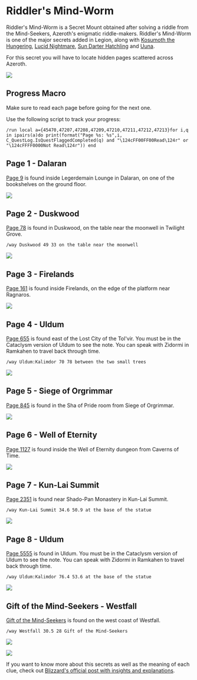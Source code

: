 # Riddler's Mind-Worm

Riddler's Mind-Worm is a Secret Mount obtained after solving a riddle from the Mind-Seekers, Azeroth's enigmatic riddle-makers. Riddler's Mind-Worm is one of the major secrets added in Legion, along with [Kosumoth the Hungering](https://warcraft-secrets.com/guides/kosumoth-the-hungering), [Lucid Nightmare](https://warcraft-secrets.com/guides/lucid-nightmare), [Sun Darter Hatchling](https://warcraft-secrets.com/guides/sun-darter-hatchling) and [Uuna](https://warcraft-secrets.com/guides/uuna).

For this secret you will have to locate hidden pages scattered across Azeroth.

[![](https://warcraft-secrets.com/wp-content/uploads/2018/06/Riddlers-Mind-Worm.jpg)](https://warcraft-secrets.com/wp-content/uploads/2018/06/Riddlers-Mind-Worm.jpg)

## Progress Macro

Make sure to read each page before going for the next one.

Use the following script to track your progress:

`/run local a={45470,47207,47208,47209,47210,47211,47212,47213}for i,q in ipairs(a)do print(format("Page %s: %s",i, C_QuestLog.IsQuestFlaggedCompleted(q) and "\124cFF00FF00Read\124r" or "\124cFFFF0000Not Read\124r")) end`

## Page 1 - Dalaran

[Page 9](https://www.wowdb.com/objects/148502-page-9) is found inside Legerdemain Lounge in Dalaran, on one of the bookshelves on the ground floor.

[![](https://warcraft-secrets.com/wp-content/uploads/Riddlers-Mind-Worm-Page-1.jpg)](https://warcraft-secrets.com/wp-content/uploads/Riddlers-Mind-Worm-Page-1.jpg)

## Page 2 - Duskwood

[Page 78](https://www.wowdb.com/objects/209270-page-78) is found in Duskwood, on the table near the moonwell in Twilight Grove.

`/way Duskwood 49 33 on the table near the moonwell`

[![](https://warcraft-secrets.com/wp-content/uploads/Riddlers-Mind-Worm-Page-2.jpg)](https://warcraft-secrets.com/wp-content/uploads/Riddlers-Mind-Worm-Page-2.jpg)

## Page 3 - Firelands

[Page 161](https://www.wowdb.com/objects/245216-page-161) is found inside Firelands, on the edge of the platform near Ragnaros.

[![](https://warcraft-secrets.com/wp-content/uploads/Riddlers-Mind-Worm-Page-3.jpg)](https://warcraft-secrets.com/wp-content/uploads/Riddlers-Mind-Worm-Page-3.jpg)

## Page 4 - Uldum

[Page 655](https://www.wowdb.com/objects/251564-page-655) is found east of the Lost City of the Tol'vir. You must be in the Cataclysm version of Uldum to see the note. You can speak with Zidormi in Ramkahen to travel back through time.

`/way Uldum:Kalimdor 70 78 between the two small trees`

[![](https://warcraft-secrets.com/wp-content/uploads/Riddlers-Mind-Worm-Page-4.jpg)](https://warcraft-secrets.com/wp-content/uploads/Riddlers-Mind-Worm-Page-4.jpg)

## Page 5 - Siege of Orgrimmar

[Page 845](https://www.wowdb.com/objects/220821-page-845) is found in the Sha of Pride room from Siege of Orgrimmar.

[![](https://warcraft-secrets.com/wp-content/uploads/Riddlers-Mind-Worm-Page-5.jpg)](https://warcraft-secrets.com/wp-content/uploads/Riddlers-Mind-Worm-Page-5.jpg)

## Page 6 - Well of Eternity

[Page 1127](https://www.wowdb.com/objects/220820-page-1127) is found inside the Well of Eternity dungeon from Caverns of Time.

[![](https://warcraft-secrets.com/wp-content/uploads/Riddlers-Mind-Worm-Page-6.jpg)](https://warcraft-secrets.com/wp-content/uploads/Riddlers-Mind-Worm-Page-6.jpg)

## Page 7 - Kun-Lai Summit

[Page 2351](https://www.wowdb.com/objects/19023-page-2351) is found near Shado-Pan Monastery in Kun-Lai Summit.

`/way Kun-Lai Summit 34.6 50.9 at the base of the statue`

[![](https://warcraft-secrets.com/wp-content/uploads/Riddlers-Mind-Worm-Page-7.jpg)](https://warcraft-secrets.com/wp-content/uploads/Riddlers-Mind-Worm-Page-7.jpg)

## Page 8 - Uldum

[Page 5555](https://www.wowdb.com/objects/244678-page-5555) is found in Uldum. You must be in the Cataclysm version of Uldum to see the note. You can speak with Zidormi in Ramkahen to travel back through time.

`/way Uldum:Kalimdor 76.4 53.6 at the base of the statue`

[![](https://warcraft-secrets.com/wp-content/uploads/Riddlers-Mind-Worm-Page-8.jpg)](https://warcraft-secrets.com/wp-content/uploads/Riddlers-Mind-Worm-Page-8.jpg)

## Gift of the Mind-Seekers - Westfall

[Gift of the Mind-Seekers](https://www.wowdb.com/objects/269830-gift-of-the-mind-seekers) is found on the west coast of Westfall.

`/way Westfall 30.5 28 Gift of the Mind-Seekers`

[![](https://warcraft-secrets.com/wp-content/uploads/Riddlers-Mind-Worm-Gift-of-the-Mind-Seekers.jpg)](https://warcraft-secrets.com/wp-content/uploads/Riddlers-Mind-Worm-Gift-of-the-Mind-Seekers.jpg)

[![](https://warcraft-secrets.com/wp-content/uploads/2018/06/Riddlers-Mind-Worm.jpg)](https://warcraft-secrets.com/wp-content/uploads/2018/06/Riddlers-Mind-Worm.jpg)

If you want to know more about this secrets as well as the meaning of each clue, check out [Blizzard's official post with insights and explanations](https://worldofwarcraft.com/en-us/news/20732233/riddle-me-this-an-inside-look-at-the-riddle-of-the-mind-seekers).